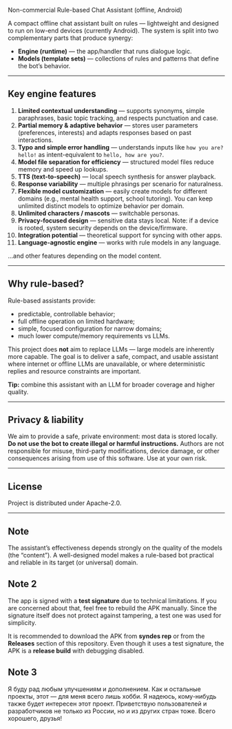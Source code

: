 Non-commercial Rule-based Chat Assistant (offline, Android)

A compact offline chat assistant built on rules — lightweight and designed to run on low-end devices (currently Android). The system is split into two complementary parts that produce synergy:

- **Engine (runtime)** — the app/handler that runs dialogue logic.  
- **Models (template sets)** — collections of rules and patterns that define the bot’s behavior.

---

## Key engine features

1. **Limited contextual understanding** — supports synonyms, simple paraphrases, basic topic tracking, and respects punctuation and case.  
2. **Partial memory & adaptive behavior** — stores user parameters (preferences, interests) and adapts responses based on past interactions.  
3. **Typo and simple error handling** — understands inputs like `how you are? hello!` as intent-equivalent to `hello, how are you?`.  
4. **Model file separation for efficiency** — structured model files reduce memory and speed up lookups.  
5. **TTS (text-to-speech)** — local speech synthesis for answer playback.  
6. **Response variability** — multiple phrasings per scenario for naturalness.  
7. **Flexible model customization** — easily create models for different domains (e.g., mental health support, school tutoring). You can keep unlimited distinct models to optimize behavior per domain.  
8. **Unlimited characters / mascots** — switchable personas.  
9. **Privacy-focused design** — sensitive data stays local. Note: if a device is rooted, system security depends on the device/firmware.  
10. **Integration potential** — theoretical support for syncing with other apps.  
11. **Language-agnostic engine** — works with rule models in any language.

…and other features depending on the model content.

---

## Why rule-based?

Rule-based assistants provide:
- predictable, controllable behavior;  
- full offline operation on limited hardware;  
- simple, focused configuration for narrow domains;  
- much lower compute/memory requirements vs LLMs.

This project does **not** aim to replace LLMs — large models are inherently more capable. The goal is to deliver a safe, compact, and usable assistant where internet or offline LLMs are unavailable, or where deterministic replies and resource constraints are important.

**Tip:** combine this assistant with an LLM for broader coverage and higher quality.

---

## Privacy & liability

We aim to provide a safe, private environment: most data is stored locally. **Do not use the bot to create illegal or harmful instructions.** Authors are not responsible for misuse, third-party modifications, device damage, or other consequences arising from use of this software. Use at your own risk.

---

## License

Project is distributed under Apache-2.0.

---

## Note

The assistant’s effectiveness depends strongly on the quality of the models (the “content”). A well-designed model makes a rule-based bot practical and reliable in its target (or universal) domain.

## Note 2

The app is signed with a **test signature** due to technical limitations. If you are concerned about that, feel free to rebuild the APK manually. Since the signature itself does not protect against tampering, a test one was used for simplicity.

It is recommended to download the APK from **syndes rep** or from the **Releases** section of this repository. Even though it uses a test signature, the APK is a **release build** with debugging disabled.

## Note 3

Я буду рад любым улучшениям и дополнением. Как и остальные проекты, этот — для меня всего лишь хобби. Я надеюсь, кому-нибудь также будет интересен этот проект. Приветствую пользователей и разработчиков не только из России, но и из других стран тоже. Всего хорошего, друзья!
